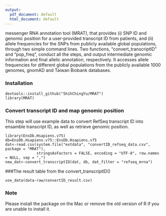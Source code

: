 ```yaml
---
output:
  pdf_document: default
  html_document: default
---
```

messenger RNA annotation tool (MRAT), that provides (i) SNP ID and genomic position for a user-provided transcript ID from patients, and (ii) allele frequencies for the SNPs from publicly available global populations, through two simple command lines. Two functions, “convert_transcriptID” and “pop_freq”, conduct all the steps, and output intermediate genomic information and final allelic annotation, respectively. It accesses allele frequencies for different global populations from the publicly available 1000 genomes, gnomAD and Taiwan Biobank databases.


### Installation

```{r package}
devtools::install_github("ShihChingYu/MRAT")
library(MRAT)
```

### Convert transcript ID and map genomic position
This step will use example data to convert RefSeq transcript ID into ensamble transcript ID, as well as retrieve genomic position. 

```{r convert}
library(EnsDb.Hsapiens.v75)
db=EnsDb.Hsapiens.v75::EnsDb.Hsapiens.v75
dat<-read.csv(system.file("extdata", "convertID_refseq_data.csv", package = "MRAT"), 
              stringsAsFactors = FALSE, encoding = "UTF-8", row.names = NULL, sep = ",")
new_dat<-convert_transcriptID(dat, db, dat_filter = "refseq_mrna")
```

###The result table from the convert_transcriptID()

```{r result of convert}
use_data(data-raw/convertID_result.csv)
```


### Note
Please install the package on the Mac or remove the old version of R if you are unable to install it. 
